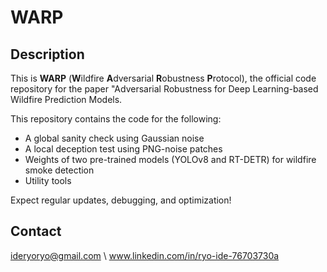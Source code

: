 # WARP

## Description
This is **WARP** (**W**ildfire **A**dversarial **R**obustness **P**rotocol),
the official code repository for the paper "Adversarial Robustness for Deep Learning-based Wildfire
Prediction Models.

This repository contains the code for the following:

- A global sanity check using Gaussian noise
- A local deception test using PNG-noise patches
- Weights of two pre-trained models
  (YOLOv8 and RT-DETR) for wildfire smoke detection
- Utility tools

Expect regular updates, debugging, and optimization!

## Contact
ideryoryo@gmail.com \\
www.linkedin.com/in/ryo-ide-76703730a
